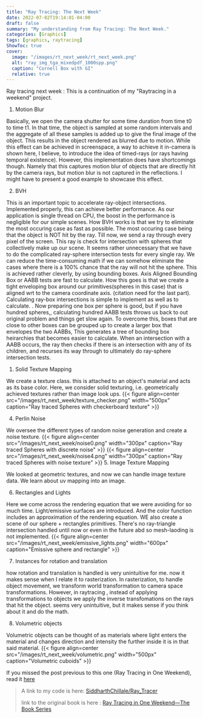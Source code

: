 ```yaml
---
title: "Ray Tracing: The Next Week"
date: 2022-07-02T19:14:01-04:00
draft: false
summary: "My understanding from Ray Tracing: The Next Week."
categories: [Graphics]
tags: [graphics, raytracing]
ShowToc: true
cover:
  image: "/images/rt_next_week/rt_next_week.png"
  alt: "ray_img_tga_mixedpdf_1000spp.png"
  caption: "Cornell Box with GI"
  relative: true
---
```


Ray tracing next week : This is a continuation of my "Raytracing in a weekend" project.

1. Motion Blur

 Basically, we open the camera shutter for some time duration from time t0 to time t1. In that time, the object is sampled at some random intervals and the aggregate of all these samples is added up to give the final image of the object. This results in the object rendered as blurred due to motion. While this effect can be achieved in screenspace, a way to achieve it in-camera is shown here, I believe, to introduce the idea of timed-rays (or rays having temporal existence). However, this implementation does have shortcomings though. Namely that this captures motion blur of objects that are directly hit by the camera rays, but motion blur is not captured in the reflections. I might have to present a good example to showcase this effect. 

2. BVH

This is an important topic to accelerate ray-object intersections. Implemented properly, this can achieve better performance. As our application is single thread on CPU, the boost in the performance is negligible for our simple scenes. 
How BVH works is that we try to eliminate the most occuring case as fast as possible. The most occuring case being that the object is NOT hit by the ray. Till now, we send a ray through every pixel of the screen. This ray is check for intersection with spheres that collectively make up our scene. It seems rather unnecessary that we have to do the complicated ray-sphere intersection tests for every single ray. We can reduce the time-consuming math if we can somehow eliminate the cases where there is a 100% chance that the ray will not hit the sphere. This is achieved rather cleverly, by using bounding boxes. Axis Aligned Bounding Box or AABB tests are fast to calculate. How this goes is that we create a tight enveloping box around our primitives(spheres in this case) that is aligned wrt to the camera coordinate axis. (citation need for the last part). Calculating ray-box intersections is simple to implement as well as to calculate. <insert math here>. 
Now preparing one box per sphere is good, but if you have hundred spheres,, calculating hundred AABB tests throws us back to out original problem and things get slow again. To overcome this, boxes that are close to other boxes can be grouped up to create a larger box that envelopes the two AABBs, This generates a tree of bounding box heirarchies that becomes easier to calculate. When an intersection with a AABB occurs, the ray then checks if there is an intersection with any of its children, and recurses its way through to ultimately do ray-sphere intersection tests. 



1. Solid Texture Mapping

We create a texture class. this is attached to an object's material and acts as its base color. Here, we consider solid texturing, i.e. geometrically achieved textures rather than image look ups. 
{{< figure align=center src="/images/rt_next_week/texture_checker.png" width="500px" caption="Ray traced Spheres with checkerboard texture" >}}


4. Perlin Noise

We oversee the different types of random noise generation and create a noise texture.
{{< figure align=center src="/images/rt_next_week/noise0.png" width="300px" caption="Ray traced Spheres with discrete noise" >}}
{{< figure align=center src="/images/rt_next_week/noise4.png" width="300px" caption="Ray traced Spheres with noise texture" >}}
5. Image Texture Mapping

We looked at geometric textures, and now we can handle image texture data. We learn about uv mapping into an image. 

6. Rectangles and Lights

Here we come across the rendering equation that we were avoiding for so much time. Light/emissive surfaces are introduced. And the color function includes an approximation of the rendering equation. WE also create a scene of our sphere + rectangles primitives. There's no ray-triangle intersection handled until now or even in the future abd so mesh-laoding is not implemented. 
{{< figure align=center src="/images/rt_next_week/emissive_lights.png" width="600px" caption="Emissive sphere and rectangle" >}}

7. Instances for rotation and translation

how rotation and translation is handled is very unintuitive for me. now it makes sense when I relate it to rasterization. In rasterization, to handle object movement, we transform world transformation to camera space transformations. However, in raytracing , instead of applying transformations to objects we apply the inverse transfomations on the rays that hit the object. seems very unintuitive, but it makes sense if you think about it and do the math.

8. Volumetric objects

Volumetric objects can be thought of as materials where light enters the material and changes direction and intensity the further inside it is in that said material. 
{{< figure align=center src="/images/rt_next_week/volumetric.png" width="500px" caption="Volumetric cuboids" >}}

<!-- To understand more of the math used, go read my post on [Ray Tracing: The Rest of your life](../rt_rest_of_life). -->
If you missed the post previous to this one (Ray Tracing in One Weekend), read it [here](/projects/rt_one_weekend/rt_one_weekend)
> A link to my code is here: [SiddharthChillale/Ray_Tracer](https://github.com/SiddharthChillale/Ray_Tracer)
>
> link to the original book is here : [Ray Tracing in One Weekend—The Book Series](https://raytracing.github.io/)




